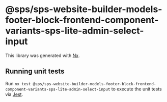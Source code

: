 # @sps/sps-website-builder-models-footer-block-frontend-component-variants-sps-lite-admin-select-input

This library was generated with [Nx](https://nx.dev).

## Running unit tests

Run `nx test @sps/sps-website-builder-models-footer-block-frontend-component-variants-sps-lite-admin-select-input` to execute the unit tests via [Jest](https://jestjs.io).

